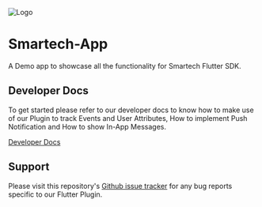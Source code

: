 
![Logo](https://netcorecloud.com/wp-content/themes/netcoretheme/assets/images/netcore-logo-main.svg)
# Smartech-App


A Demo app to showcase all the functionality for Smartech Flutter SDK.

## Developer Docs
To get started please refer to our developer docs to know how to make use of our Plugin to track Events and User Attributes, How to implement Push Notification and How to show In-App Messages.

[Developer Docs](https://docs.netcoresmartech.com/docs/flutter-sdk-integration)


## Support
Please visit this repository's [Github issue tracker](https://github.com/NetcoreSolutions/Smartech-Flutter-Modular/issues) for any bug reports specific to our Flutter Plugin.